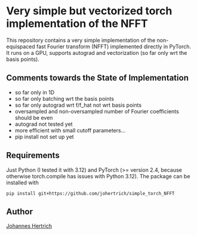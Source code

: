# Very simple but vectorized torch implementation of the NFFT

This repository contains a very simple implementation of the non-equispaced fast Fourier transform (NFFT)
implemented directly in PyTorch. It runs on a GPU, supports autograd and vectorization (so far only wrt the basis points).

## Comments towards the State of Implementation

- so far only in 1D
- so far only batching wrt the basis points
- so far only autograd wrt f/f_hat not wrt basis points
- oversampled and non-oversampled number of Fourier coefficients should be even
- autograd not tested yet 
- more efficient with small cutoff parameters...
- pip install not set up yet

## Requirements

Just Python (I tested it with 3.12) and PyTorch (>= version 2.4, because otherwise torch.compile has issues with Python 3.12).
The package can be installed with

```
pip install git+https://github.com/johertrich/simple_torch_NFFT
```

## Author

[Johannes Hertrich](https://johertrich.github.io)
